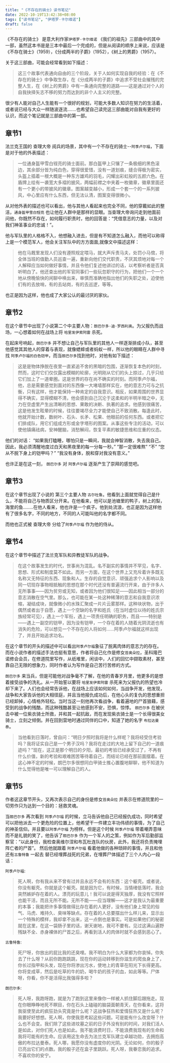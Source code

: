 ```yaml
---
title: "《不存在的骑士》读书笔记"
date: 2022-10-19T13:42:38+08:00
tags: ["读书笔记", "伊塔罗·卡尔维诺"]
draft: false
---
```



《不存在的骑士》 是意大利作家`伊塔罗·卡尔维诺` 《我们的祖先》三部曲中的其中一部，虽然这本书是是三本中最后一个完成的，但是从阅读的顺序上来说，应该是《不存在骑士》（1959），《分成两半的子爵》（1952），《树上的男爵》（1957）。

关于这三部曲，可能会经常看到如下描述：

> 这三个故事代表通向自由的三个阶段，关于人如何实现自我的经验：在《不存在的骑士》中争取生存，在《分成两半的子爵》中追求不受社会摧残的完整人生，在《树上的男爵》中有一条通向完整的道路——这是通过对个人的自我抉择矢志不移的努力而达到的非个人主义的完整。

很少有人能对自己人生能有一个很好的规划，可能大多数人知识在努力的生活着，或者说已经与大众一样随波逐流.......也希望自己读完这三部曲能对自我有更好的认识，而这个笔记就是三部曲中的第一部。

## 章节1

法兰克王国的 查理大帝 阅兵的场景，其中有一个不存在的骑士--`阿季卢尔福`，下面是对于他的外表描述：

> 一位通身盔甲雪白锃亮的骑士面前。那白盔甲上只镶了一条极细的黑色滚边，其余部分皆为纯白色，穿得很爱惜，没有一道划痕，缝合得极为密实，头盔上插着一根大概是一种东方雄鸡的羽毛，闪耀出彩虹般的五颜六色。在盾牌上绘有一袭宽大多褶的披风，两幅前襟之中夹着一枚徽章，徽章里面还有一个更小的带披风的徽章。图案越变越小，形成一个套一个的一系列披风，中心里应有什么东西，但无法认清，图案变得很微小。

从对他外表的描述也可以看出，他与其他人看起来也完全不同，他的穿戴如此的整洁，`通身盔甲雪白锃亮` 也让他在人群中是那样的显眼。当查理大帝询问走到他面前问他，你既然不存在，如何履行职责时，他的回答是：“凭借意志的力量，以及对我们神圣事业的忠诚！”。

他与军队里的人格格不入，他想融入进去，但是有不知道怎么融入，而他可以称得上是一个模范军人，他会关注军队中的方方面面,就像文中描述这样：

> 他在马厩里发现人们没有遵照规定喂马，就大声斥责马夫，处罚小马倌，将全体当班的值勤人员巡查一遍，重新向他们交代职责，不厌其烦地对每一个人解释应当如何做好事情，并且令他们复述他讲过的话，以考察听者是否真听明白了。他还查出他的军官同事们一些玩忽职守的行为，把他们一个一个地从傍晚愉快的闲聊中唤出来，审慎而准确地指出他们的失职之处，迫使他们有的去放哨，有的去站岗，有的去巡逻，等等。

也正是因为这样，他也成了大家公认的最讨厌的家伙。

## 章节2

在这个章节中出现了小说第二个中主要人物：`朗巴尔多·迪·罗西利奥`。为父报仇而战场，一心想着如何在战场上将 `哈里发伊索阿雷` 杀死。

在起床号响起，`朗巴尔多` 并不想让自己与军队里的其他人一样逐渐排成小队，甚至他感觉其其他人的穿着与表现，就像蟋蟀或者蚂蚁一样，所以他的眼睛在人群中寻找 `阿季卢尔福的白色铠甲`，而当`朗巴尔多`找到他时，对他有如下描述：

> 这是是物体挣脱在夜里一直紧追不舍的黑暗的包围，逐渐恢复本色的时刻，然而，这时它们仅仅露出模糊的轮廓，光明刚从它们的头上掠过，几乎只给它们加上了一道晕圈。这是世界的存在尚不确实的时刻。而阿季卢尔福，他，总是需要感觉到面对的东西像一大堵墙那样实在，他的意志力可与之抗衡，只有这样，他才能保持一种肯定的自我意识。相反，如果周围的世界显得不确实，显得模糊不清，他会感到自己沉沦于这柔和的半明半暗之中，无力在空虚里产生出清晰的思想、果敢的决断、执著的追求。他感到很痛苦，这是他发生眩晕的时候，往往要竭尽全力才能使自己不致消散。每逢此时，他就开始计数，数树叶、石头、长矛、松果、他眼前的任何东西。或者把它们排成队，用它们组成方形或金字塔形的图案。从事这些专注的活动，可以使他镇痛祛病，安神醒脑，消愁解闷，恢复平素的敏捷思维和庄重的仪态。

他们的对话：
“如果我打瞌睡，哪怕只是一瞬间，我就会神智消散，失去我自己。因此，我必须清醒地度过白天和黑夜里的每一分每一秒。”
“那一定很难熬”
“不”
“您从不脱下身上的铠甲吗？”
“我没有身体，脱和穿对我没有意义。”

也许正是在这一刻， `朗巴尔多` 对 `阿季卢尔福` 逐渐产生了崇拜的感觉吧。

## 章节3

在这个章节出现了小说的 第三个主要人物 `古尔杜鲁`。他看到上面就觉得自己是什么，不能将自己与物质区分开来。在他看来，他可以是池塘里的鸭子，树上的梨，海里的鱼........在他人看来，他也许是一个疯子。他到处流浪，也正是因为这样他有了很多名字，不同的地方，不同的人可能叫他的名字都不同。

而他也正式被  查理大帝 分给了`阿季卢尔福` 作为他的侍从。

## 章节4

在这个章节中描述了法兰克军队和异教徒军队的战争。

> 在这个故事发生的时代，世事尚为混乱。名不副实的事情并不罕见，名字、思想、形式和制度莫不如此。而另一方面，在这个世界上又充斥着许多既无名称又无特征的东西、现象和人。生存的自觉意识、顽强追求个人影响以及同一切现存事物相抵触的思想在那个时代还没有普遍流行开来，由于许多人无所事事——因为贫穷或无知，或者因为他们很知足——因此相当一部分的意志消散在空气里。那么，也可能在某一处这种稀薄的意志和自我意识浓缩，凝结成块，就像微小的水珠汇聚成一片片云雾那样。这种块状物，出于偶然或者出于自愿，遇上一个空缺的名字和姓氏（在当时虚位以待的姓氏宗族经常可见），遇上一个军衔，遇上一项责任明确的职务，而且——特别是——遇上一副空的铠甲，因为没有铠甲，一个存在着的人随着光阴流逝也有消失的危险，可以想见一个不存在的人将如何……阿季卢尔福就这样出现了，并且开始追求功名。

在这个章节的开头的描述中可以看出`阿季卢尔福`象征了脱离肉体的意志力的存在。而在小说作者的描述手法也挺有意思，作者将自己化作是修女`苔奥朵拉`，圣科隆巴诺修会会员，在修道院里写作，从纸堆里，闲谈中，人们的回忆中撷取素材，甚至靠自己无限的想象力，同时作者认为写作是自己苦行苦修的方式。

`朗巴尔多` 来当兵，但是可能他对战争毫不了解，在他的青春岁月里，他更多的是想着接受战争的洗礼。从一开始誓以要将 `哈里发伊索阿雷` 杀死来为父报仇的热望也冷却下来了。人们也会经常告诉他，在战场上应该如何如何，当战争开发，他发现，战争和大家告诉他的大相径庭，并且当他报仇成功后，在他心头的复仇的思想重担已经卸掉，心情格外轻松。当时当这一刻他再次看战争，看着遍地的尸首狼藉，感受到的战争的残酷，而这种残酷甚至让他感到不安，恐惧，惊悸。
`朗巴尔多` 在被伏击中被一位紫衣骑士所救，并和其一起抗敌，而在发现紫衣骑士是一个长得很美女骑士，立刻之倾倒。并在回到营地时通过同伴的口中，知道了她的名字 `布拉达曼泰`。

> 当他看到日落时，曾自问：“明日夕照时我将是什么样呢？我将经受住考验吗？我将证实自己是一个男子汉吗？我将在走过的大地上留下自己的一道痕迹吗？”现在，这正是那个明日的夕阳，最初的考验已经承受过了，不再有什么价值，新的考验和艰难困苦等待着自己，而结论已经在那前面摆着。在这心神不定的时候，朗巴尔多很想同白甲骑士推心置腹地聊聊，他不知道为什么觉得他是唯一可以理解自己的人。

## 章节5

作者这这章节开头，又再次表示自己的身份是修女`苔奥朵拉` 并表示在修道院里的一切劳作只为达到一个目的：拯救灵魂。

当`朗巴尔多` 再次看到 `阿季卢尔福` 的时候，立马告诉他自己已经报仇成功，同时希望可以把他派去一个更危险的位置上，他希望干一件建立丰功伟绩的事情，为了自己的神圣信仰。并且要以`阿季卢尔福` 为榜样。但是这个时候 `阿季卢尔福` 带着嘲弄意味而不是礼貌的笑了，他告诉了`朗巴尔多` 作为一个军人的之策，例如作为军后勤部监察官：“以此身份，我检查奥维尔涅和布瓦杜连队的伙房，此外，我还将负责掩埋阵亡者的尸首”。
然后他就跟着 `阿季卢尔福` 看着他做的各种琐碎的事情，并且和他还有`古鲁特鲁` 一起去 替已经埋葬战死的兄弟，在埋葬尸体描述了三个人内心一段话：

 `阿季卢尔福`:
> 死人啊，你有我从来不曾有过并且永远不会有的东西：这个躯壳。或者说，你没有躯壳。你就是这个躯壳。就是因为它，有时候，当情绪低落时，我会突然嫉妒存在着的人。漂亮的玩意儿！我可以说是得天独厚，我没有它照样也能干活，而且无所不能。无所不能——应当理解——这才是我认为最重要的本事；我能把许多事情做得比存在着的人更好，没有他们身上常见的俗气、马虎、难持久、臭味等缺点。存在着的人总要摆出什么样儿来，显示出一个特殊的模样，我却拿不出来，这一点倒也是事实。可是如果他们的秘密就在这里，在这一袋肠子里的话，谢天谢地，我可不要有。见过这满山遍野残缺不全、赤身裸体的尸首之后，再看到活人的肉体时就不会感到恶心了。

`古鲁特鲁`:
> 死尸呀，你放出的屁比我的还臭哩。我不明白为什么大家都为你哀悼。你失去了什么呀？从前你跑跑跳跳，现在你的运动转移到你滋生的爬虫身上了，你长过指甲和头发，现在你将渗出污水，使地上的青草在阳光下长得更高。你将变成草，然后是吃草的牛的奶，喝牛奶的孩子的血，如此等等。尸体呀，你看，你不是活得比我强得多啦？

`朗巴尔多`:
> 死人呀，我跑呀跑，就是为了跑到这里来像你一样被人抓住脚后跟拖走。现在你眼睁睁地死不瞑目，你在石头上磕碰的脑袋面朝青天，在你看来，这将我驱使至此的疯狂劲头究竟是什么呢？这战争狂热和爱情狂热又是什么呢？我要好好想想。死人啊，你使我思考起这些问题。可是能有什么改变呀？什么也不会变。我们除了这些进坟墓之前的日子外没有别的时间，对我们活人是如此，对你们死人也是如此。我不能浪费时日，不能浪费我现有的生命和我将可能有的生命。应该用这生命去为法兰克军队建立卓越功勋，去拥抱高傲的布拉达曼泰。死人哪，我愿你没有虚度你的光阴。无论如何，你的骰子已亮出它们的点数。我的骰子还在盒子里跳跃。死人呀，我眷恋我的追求。不喜欢你的安宁。
